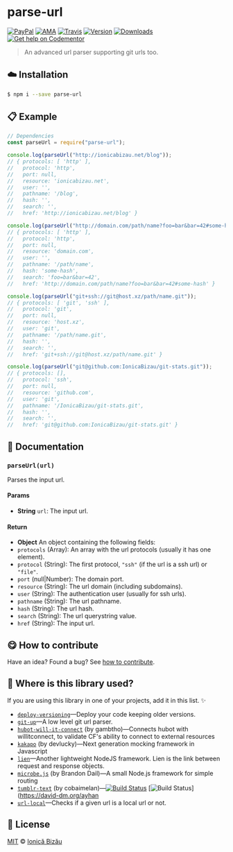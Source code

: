 
# parse-url

 [![PayPal](https://img.shields.io/badge/%24-paypal-f39c12.svg)][paypal-donations] [![AMA](https://img.shields.io/badge/ask%20me-anything-1abc9c.svg)](https://github.com/IonicaBizau/ama) [![Travis](https://img.shields.io/travis/IonicaBizau/parse-url.svg)](https://travis-ci.org/IonicaBizau/parse-url/) [![Version](https://img.shields.io/npm/v/parse-url.svg)](https://www.npmjs.com/package/parse-url) [![Downloads](https://img.shields.io/npm/dt/parse-url.svg)](https://www.npmjs.com/package/parse-url) [![Get help on Codementor](https://cdn.codementor.io/badges/get_help_github.svg)](https://www.codementor.io/johnnyb?utm_source=github&utm_medium=button&utm_term=johnnyb&utm_campaign=github)

> An advanced url parser supporting git urls too.

## :cloud: Installation

```sh
$ npm i --save parse-url
```


## :clipboard: Example



```js
// Dependencies
const parseUrl = require("parse-url");

console.log(parseUrl("http://ionicabizau.net/blog"));
// { protocols: [ 'http' ],
//   protocol: 'http',
//   port: null,
//   resource: 'ionicabizau.net',
//   user: '',
//   pathname: '/blog',
//   hash: '',
//   search: '',
//   href: 'http://ionicabizau.net/blog' }

console.log(parseUrl("http://domain.com/path/name?foo=bar&bar=42#some-hash"));
// { protocols: [ 'http' ],
//   protocol: 'http',
//   port: null,
//   resource: 'domain.com',
//   user: '',
//   pathname: '/path/name',
//   hash: 'some-hash',
//   search: 'foo=bar&bar=42',
//   href: 'http://domain.com/path/name?foo=bar&bar=42#some-hash' }

console.log(parseUrl("git+ssh://git@host.xz/path/name.git"));
// { protocols: [ 'git', 'ssh' ],
//   protocol: 'git',
//   port: null,
//   resource: 'host.xz',
//   user: 'git',
//   pathname: '/path/name.git',
//   hash: '',
//   search: '',
//   href: 'git+ssh://git@host.xz/path/name.git' }

console.log(parseUrl("git@github.com:IonicaBizau/git-stats.git"));
// { protocols: [],
//   protocol: 'ssh',
//   port: null,
//   resource: 'github.com',
//   user: 'git',
//   pathname: '/IonicaBizau/git-stats.git',
//   hash: '',
//   search: '',
//   href: 'git@github.com:IonicaBizau/git-stats.git' }
```

## :memo: Documentation


### `parseUrl(url)`
Parses the input url.

#### Params
- **String** `url`: The input url.

#### Return
- **Object** An object containing the following fields:
 - `protocols` (Array): An array with the url protocols (usually it has one element).
 - `protocol` (String): The first protocol, `"ssh"` (if the url is a ssh url) or `"file"`.
 - `port` (null|Number): The domain port.
 - `resource` (String): The url domain (including subdomains).
 - `user` (String): The authentication user (usually for ssh urls).
 - `pathname` (String): The url pathname.
 - `hash` (String): The url hash.
 - `search` (String): The url querystring value.
 - `href` (String): The input url.



## :yum: How to contribute
Have an idea? Found a bug? See [how to contribute][contributing].

## :dizzy: Where is this library used?
If you are using this library in one of your projects, add it in this list. :sparkles:


 - [`deploy-versioning`](https://npmjs.com/package/deploy-versioning)—Deploy your code keeping older versions.
 - [`git-up`](https://github.com/IonicaBizau/git-up)—A low level git url parser.
 - [`hubot-will-it-connect`](https://github.com/gambtho/hubot-will-it-connect#readme) (by gambtho)—Connects hubot with willitconnect, to validate CF's ability to connect to external resources
 - [`kakapo`](https://github.com/devlucky/Kakapo.js#readme) (by devlucky)—Next generation mocking framework in Javascript
 - [`lien`](https://github.com/LienJS/Lien)—Another lightweight NodeJS framework. Lien is the link between request and response objects.
 - [`microbe.js`](https://github.com/Aweary/microbe.js) (by Brandon Dail)—A small Node.js framework for simple routing
 - [`tumblr-text`](https://npmjs.com/package/tumblr-text) (by cobaimelan)—[![Build Status](http://img.shields.io/travis/ayhankuru/tumblr-text.svg?style=flat-square)](https://travis-ci.org/ayhankuru/tumblr-text) [![Build Status](https://img.shields.io/david/ayhankuru/tumblr-text.svg?style=flat-square)](https://david-dm.org/ayhan
 - [`url-local`](https://github.com/IonicaBizau/url-local#readme)—Checks if a given url is a local url or not.

## :scroll: License

[MIT][license] © [Ionică Bizău][website]

[paypal-donations]: https://www.paypal.com/cgi-bin/webscr?cmd=_s-xclick&hosted_button_id=RVXDDLKKLQRJW
[donate-now]: http://i.imgur.com/6cMbHOC.png

[license]: http://showalicense.com/?fullname=Ionic%C4%83%20Biz%C4%83u%20%3Cbizauionica%40gmail.com%3E%20(http%3A%2F%2Fionicabizau.net)&year=2015#license-mit
[website]: http://ionicabizau.net
[contributing]: /CONTRIBUTING.md
[docs]: /DOCUMENTATION.md
